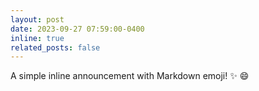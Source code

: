 ```yaml
---
layout: post
date: 2023-09-27 07:59:00-0400
inline: true
related_posts: false
---
```


A simple inline announcement with Markdown emoji! :sparkles: :smile:
